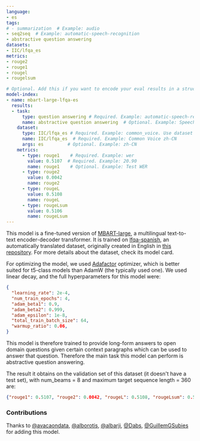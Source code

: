 ```yaml
---
language:
- es
tags:
# - summarization  # Example: audio
- seq2seq  # Example: automatic-speech-recognition
- abstractive question answering
datasets:
- IIC/lfqa_es
metrics:
- rouge2
- rouge1
- rougel
- rougelsum

# Optional. Add this if you want to encode your eval results in a structured way.
model-index:
- name: mbart-large-lfqa-es
  results:
  - task: 
      type: question answering # Required. Example: automatic-speech-recognition
      name: abstractive question answering  # Optional. Example: Speech Recognition
    dataset:
      type: IIC/lfqa_es # Required. Example: common_voice. Use dataset id from https://hf.co/datasets
      name: IIC/lfqa_es  # Required. Example: Common Voice zh-CN
      args: es         # Optional. Example: zh-CN
    metrics:
      - type: rouge1    # Required. Example: wer
        value: 0.5107  # Required. Example: 20.90
        name: rouge1    # Optional. Example: Test WER
      - type: rouge2
        value: 0.0042
        name: rouge2
      - type: rougeL
        value: 0.5108
        name: rougeL
      - type: rougeLsum
        value: 0.5106
        name: rougeLsum
---
```


This model is a fine-tuned version of [MBART-large](https://huggingface.co/facebook/mbart-large-cc25), a multilingual text-to-text encoder-decoder transformer. It is trained on [lfqa-spanish](https://huggingface.co/datasets/IIC/lfqa_spanish), an automatically translated dataset, originally created in English in [this repository](https://huggingface.co/datasets/vblagoje/lfqa). For more details about the dataset, check its model card. 

For optimizing the model, we used [Adafactor](https://paperswithcode.com/method/adafactor) optimizer, which is better suited for t5-class models than AdamW (the typically used one). We used linear decay, and the full hyperparameters for this model were:

```json
{
  "learning_rate": 2e-4,
  "num_train_epochs": 4,
  "adam_beta1": 0.9,
  "adam_beta2": 0.999,
  "adam_epsilon": 1e-8,
  "total_train_batch_size": 64,
  "warmup_ratio": 0.06,
}
```

This model is therefore trained to provide long-form answers to open domain questions given certain context paragraphs which can be used to answer that question. Therefore the main task this model can perform is abstractive question answering.

The result it obtains on the validation set of this dataset (it doesn't have a test set), with num_beams = 8 and maximum target sequence length = 360 are:

```json
{"rouge1": 0.5107, "rouge2": 0.0042, "rougeL": 0.5108, "rougeLsum": 0.5106, "gen_len": 201.7371}
```

### Contributions
Thanks to [@avacaondata](https://huggingface.co/avacaondata), [@alborotis](https://huggingface.co/alborotis), [@albarji](https://huggingface.co/albarji), [@Dabs](https://huggingface.co/Dabs), [@GuillemGSubies](https://huggingface.co/GuillemGSubies) for adding this model.